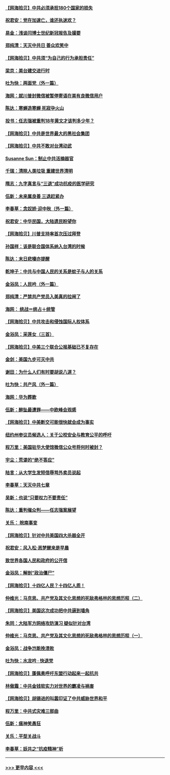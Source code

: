 #### [【网海拾贝】中共必须承担180个国家的损失](../pages/nsc993/n12428893.md?t=09260551) 
#### [祝君安：党在加速亡，谁还执迷欢？](../pages/nsc993/n12428652.md?t=09260551) 
#### [易金：浅谈闫博士世纪新冠报告及撮要](../pages/nsc993/n12426822.md?t=09260551) 
#### [郑纯清：天灭中共日 善众欢笑中](../pages/nsc993/n12426784.md?t=09260551) 
#### [【网海拾贝】中共须“为自己的行为承担责任”](../pages/nsc993/n12426067.md?t=09260551) 
#### [梁京：美台建交进行时](../pages/nsc993/n12424066.md?t=09260551) 
#### [吐为快：两面党（外一篇）](../pages/nsc993/n12424043.md?t=09260551) 
#### [海网：就川普封微信被暂停寄语在美有良微信用户](../pages/nsc993/n12424021.md?t=09260551) 
#### [陈达：寒蝉造寒蝉 死寂孕火山](../pages/nsc993/n12423958.md?t=09260551) 
#### [投书：任志强被重判18年黄文才该判多少年？](../pages/nsc993/n12423672.md?t=09260551) 
#### [【网海拾贝】中共是世界最大的黑社会集团](../pages/nsc993/n12423543.md?t=09260551) 
#### [【网海拾贝】中共不敢对台湾动武](../pages/nsc993/n12421418.md?t=09260551) 
#### [Susanne Sun：制止中共活摘器官](../pages/nsc993/n12419654.md?t=09260551) 
#### [千瑞：清除人类垃圾 重建世界清明](../pages/nsc993/n12419414.md?t=09260551) 
#### [隋志：九字真言与“三退”成功抗疫的医学研究](../pages/nsc993/n12419248.md?t=09260551) 
#### [伍新：未来属良善 三退赶紧办](../pages/nsc993/n12418496.md?t=09260551) 
#### [李春草：念奴娇·迎中秋（外一篇）](../pages/nsc993/n12418465.md?t=09260551) 
#### [祝君安：中华民国，大陆遗民盼望你](../pages/nsc993/n12418089.md?t=09260551) 
#### [【网海拾贝】川普支持率首次压过拜登](../pages/nsc993/n12418050.md?t=09260551) 
#### [孙国祥：该是联合国体系纳入台湾的时候](../pages/nsc993/n12417369.md?t=09260551) 
#### [陈达：末日悲嚎亦提醒](../pages/nsc993/n12416736.md?t=09260551) 
#### [乾坤子：中共与中国人民的关系是蚊子与人的关系](../pages/nsc993/n12416632.md?t=09260551) 
#### [金浴凤：人民吟（外一篇）](../pages/nsc993/n12416567.md?t=09260551) 
#### [郑纯清：严禁共产党员入美真的拉闸了](../pages/nsc993/n12416550.md?t=09260551) 
#### [海网： 统战＝统占＋统管](../pages/nsc993/n12416404.md?t=09260551) 
#### [【网海拾贝】中共攻击和侵蚀国际人权体系](../pages/nsc993/n12416250.md?t=09260551) 
#### [金浴凤：采莲女（三首）](../pages/nsc993/n12415517.md?t=09260551) 
#### [【网海拾贝】中美三个联合公报基础已不复存在](../pages/nsc993/n12415054.md?t=09260551) 
#### [金剑：美国九步可灭中共](../pages/nsc993/n12413183.md?t=09260551) 
#### [谢田：为什么人们有时要胡说八道？](../pages/nsc993/n12411861.md?t=09260551) 
#### [吐为快：共产风（外一篇）](../pages/nsc993/n12411761.md?t=09260551) 
#### [海网：华为葬歌](../pages/nsc993/n12410381.md?t=09260551) 
#### [伍新：醉坠最遭罪——中欧峰会观感](../pages/nsc993/n12410364.md?t=09260551) 
#### [【网海拾贝】中美断交可能很快就会成为事实](../pages/nsc993/n12409495.md?t=09260551) 
#### [纽约州参议员候选人：关于公校安全与教育公平的呼吁](../pages/nsc993/n12409228.md?t=09260551) 
#### [程万里：美国驻华大使馆微信公众号将何时被封？](../pages/nsc993/n12407397.md?t=09260551) 
#### [宇尘：荒谬的“绝不答应”](../pages/nsc993/n12407360.md?t=09260551) 
#### [陆言：从大学生发短信辱骂外卖员说起](../pages/nsc993/n12407285.md?t=09260551) 
#### [李春草：天灭中共七章](../pages/nsc993/n12406988.md?t=09260551) 
#### [吴新：也说“只要权力不要责任”](../pages/nsc993/n12406966.md?t=09260551) 
#### [陈达：重判催众判——任志强案展望](../pages/nsc993/n12404540.md?t=09260551) 
#### [关乐： 皖南事变](../pages/nsc993/n12404288.md?t=09260551) 
#### [【网海拾贝】针对中共美国四大杀器全开](../pages/nsc993/n12404172.md?t=09260551) 
#### [祝君安：风入松‧恶梦醒来是早晨](../pages/nsc993/n12401953.md?t=09260551) 
#### [致世界各国人民和政府的公开信](../pages/nsc993/n12401824.md?t=09260551) 
#### [金浴凤：解剖“政治僵尸”](../pages/nsc993/n12401808.md?t=09260551) 
#### [【网海拾贝】十四亿人民？十四亿人质！](../pages/nsc993/n12401708.md?t=09260551) 
#### [仲维光：马克思、共产党及其文化思想的死敌弗格林的思想历程（二）](../pages/nsc993/n12399107.md?t=09260551) 
#### [【网海拾贝】美国这次成功把中共逼到墙角](../pages/nsc993/n12400173.md?t=09260551) 
#### [朱同：大陆军方网络攻防演习 疑似针对台湾](../pages/nsc993/n12399868.md?t=09260551) 
#### [仲维光：马克思、共产党及其文化思想的死敌弗格林的思想历程（一）](../pages/nsc993/n12398341.md?t=09260551) 
#### [金浴凤：战争岂能挽溃败](../pages/nsc993/n12398855.md?t=09260551) 
#### [吐为快：水龙吟 · 快退党](../pages/nsc993/n12398849.md?t=09260551) 
#### [【网海拾贝】蓬佩奥呼吁东盟行动起来一起抗共](../pages/nsc993/n12398291.md?t=09260551) 
#### [林傲霜：中共金钱软实力对世界的霸凌与祸害](../pages/nsc993/n12397515.md?t=09260551) 
#### [【网海拾贝】胡锡进的叫嚣印证了中共威胁世界和平](../pages/nsc993/n12397455.md?t=09260551) 
#### [程万里：中共式灾难三部曲](../pages/nsc993/n12397106.md?t=09260551) 
#### [伍新：瘟神笑愚狂](../pages/nsc993/n12397052.md?t=09260551) 
#### [关乐：平型关战斗](../pages/nsc993/n12395387.md?t=09260551) 
#### [李春草：妖共之“抗疫精神”析](../pages/nsc993/n12395240.md?t=09260551) 

----
#### [ >>> 更早内容 <<< ](../indexes/nsc993-earlier.md)
